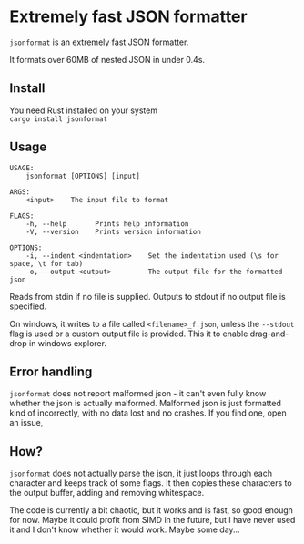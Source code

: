 # Extremely fast JSON formatter

`jsonformat` is an extremely fast JSON formatter.

It formats over 60MB of nested JSON in under 0.4s.

## Install
You need Rust installed on your system  
`cargo install jsonformat`

## Usage
```
USAGE:
    jsonformat [OPTIONS] [input]

ARGS:
    <input>    The input file to format

FLAGS:
    -h, --help       Prints help information
    -V, --version    Prints version information

OPTIONS:
    -i, --indent <indentation>    Set the indentation used (\s for space, \t for tab)
    -o, --output <output>         The output file for the formatted json
```

Reads from stdin if no file is supplied.
Outputs to stdout if no output file is specified.

On windows, it writes to a file called `<filename>_f.json`, unless the `--stdout` flag is used or a custom output file is provided. This it to enable drag-and-drop in windows explorer.

## Error handling
`jsonformat` does not report malformed json - it can't even fully know whether the json is actually malformed. Malformed json is just formatted kind of incorrectly, with no data lost and no crashes. If you find one, open an issue,


## How?
`jsonformat` does not actually parse the json, it just loops through each character and keeps track of some flags. It then copies these characters to the output buffer, adding and removing whitespace.

The code is currently a bit chaotic, but it works and is fast, so good enough for now. Maybe it could profit from SIMD in the future, but I have never used it and I don't know whether it would work. Maybe some day...
